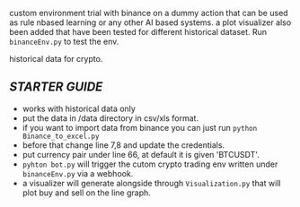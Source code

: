 custom environment trial with binance on a dummy action that can be used as rule nbased learning or any other AI based systems. a plot visualizer also been added that have been tested for different historical dataset. Run `binanceEnv.py` to test the env.

historical data for crypto.


## ***STARTER GUIDE***

* works with historical data only
* put the data in /data directory in csv/xls format.
* if you want to import data from binance you can just run ```python Binance_to_excel.py```
* before that change line 7,8 and update the credentials.
* put currency pair under line 66, at default it is given 'BTCUSDT'.
* ```pyhton bot.py``` will trigger the cutom crypto trading env written under ```binanceEnv.py``` via a webhook.
* a visualizer will generate alongside through ```Visualization.py``` that will plot buy and sell on the line graph.
